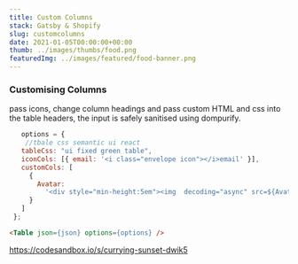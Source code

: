```yaml
---
title: Custom Columns
stack: Gatsby & Shopify
slug: customcolumns
date: 2021-01-05T00:00:00+00:00
thumb: ../images/thumbs/food.png
featuredImg: ../images/featured/food-banner.png
---
```


### Customising Columns

pass icons, change column headings and pass custom HTML and css into the table headers, the input is safely sanitised using dompurify.


 ```js
    options = {
     //tbale css semantic ui react 
    tableCss: "ui fixed green table",
    iconCols: [{ email: '<i class="envelope icon"></i>email' }],
    customCols: [
      {
        Avatar:
          '<div style="min-height:5em"><img  decoding="async" src=${Avatar}></img></div'
      }
    ]
  };
```
```html
<Table json={json} options={options} />
```
https://codesandbox.io/s/currying-sunset-dwik5
